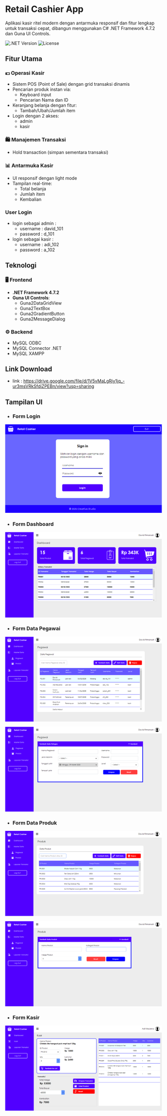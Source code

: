 # Retail Cashier App

Aplikasi kasir ritel modern dengan antarmuka responsif dan fitur lengkap untuk transaksi cepat, dibangun menggunakan C# .NET Framework 4.7.2 dan Guna UI Controls.

![.NET Version](https://img.shields.io/badge/.NET-6.0-purple)
![License](https://img.shields.io/badge/license-MIT-blue)

## Fitur Utama

### 💵 Operasi Kasir
- Sistem POS (Point of Sale) dengan grid transaksi dinamis
- Pencarian produk instan via:
  - Keyboard input
  - Pencarian Nama dan ID
- Keranjang belanja dengan fitur:
  - Tambah/Ubah/Jumlah item
- Login dengan 2 akses:
    - admin
    - kasir

### 🛍 Manajemen Transaksi
- Hold transaction (simpan sementara transaksi)

### 📊 Antarmuka Kasir
- UI responsif dengan light mode
- Tampilan real-time:
  - Total belanja
  - Jumlah item
  - Kembalian

### User Login
- login sebagai admin :
  - username : david_101
  - password : d_101
- login sebagai kasir :
  - username : adi_102
  - password : a_102

## Teknologi

### 🖥 Frontend
- **.NET Framework 4.7.2**
- **Guna UI Controls**:
  - Guna2DataGridView
  - Guna2TextBox
  - Guna2GradientButton
  - Guna2MessageDialog

### ⚙ Backend
- MySQL ODBC
- MySQL Connector .NET
- MySQL XAMPP

## Link Download
- link : https://drive.google.com/file/d/1V5vMaLgRiy1jq_-ur3msVRkSfdiZPEBn/view?usp=sharing

## Tampilan UI

- ### Form Login
![login](https://github.com/AgaDawud/Retail-Management-App/blob/main/login.png)

- ### Form Dashboard
![Dash](https://github.com/AgaDawud/Retail-Management-App/blob/main/dash.png)

- ### Form Data Pegawai
![viewpegawai](https://github.com/AgaDawud/Retail-Management-App/blob/main/viewpegawai.png)

![formpegawai](https://github.com/AgaDawud/Retail-Management-App/blob/main/formpegawai.png)

- ### Form Data Produk
![viewproduk](https://github.com/AgaDawud/Retail-Management-App/blob/main/viewproduk.png)

![formpegawai](https://github.com/AgaDawud/Retail-Management-App/blob/main/formproduk.png)

- ### Form Kasir
![formkasir](https://github.com/AgaDawud/Retail-Management-App/blob/main/formkasir.png)
